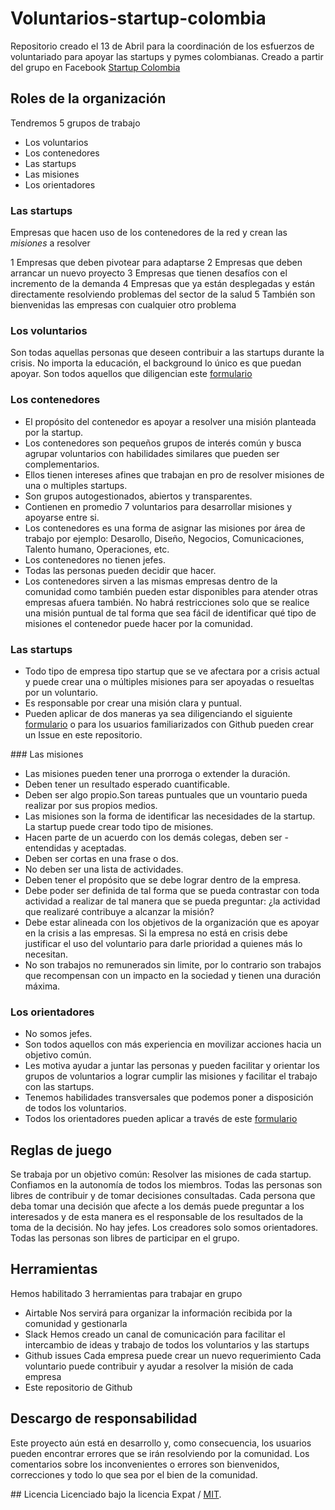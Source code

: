 # Voluntarios-startup-colombia

Repositorio creado el 13 de Abril para la coordinación de los esfuerzos de voluntariado para apoyar las startups y pymes colombianas. Creado a partir del grupo en Facebook [Startup Colombia](https://facebook.com/startupcolombia)

## Roles de la organización

Tendremos 5 grupos de trabajo
  - Los voluntarios
  - Los contenedores
  - Las startups
  - Las misiones
  - Los orientadores

### Las startups
Empresas que hacen uso de los contenedores de la red y crean las *misiones* a resolver

1 Empresas que deben pivotear para adaptarse
2 Empresas que deben arrancar un nuevo proyecto
3 Empresas que tienen desafíos con el incremento de la demanda
4 Empresas que ya están desplegadas y están directamente resolviendo problemas del sector de la salud
5 También son bienvenidas las empresas con cualquier otro problema

### Los voluntarios

Son todas aquellas personas que deseen contribuir a las startups durante la crisis.
No importa la educación, el background lo único es que puedan apoyar.
Son todos aquellos que diligencian este [formulario](https://airtable.com/shrfIhqcQTrAkDflk)

### Los contenedores
- El propósito del contenedor es apoyar a resolver una misión planteada por la startup.
- Los contenedores son pequeños grupos de interés común y busca agrupar voluntarios con habilidades similares que pueden ser complementarios.  
- Ellos tienen intereses afines que trabajan en pro de resolver misiones de una o multiples startups.
- Son grupos autogestionados, abiertos y transparentes.
- Contienen en promedio 7 voluntarios para desarrollar misiones y apoyarse entre si.
- Los contenedores es una forma de asignar las misiones por área de trabajo por ejemplo: Desarollo, Diseño, Negocios, Comunicaciones, Talento humano, Operaciones, etc.
- Los contenedores no tienen jefes.
- Todas las personas pueden decidir que hacer.
- Los contenedores sirven a las mismas empresas dentro de la comunidad como también pueden estar disponibles para atender otras empresas afuera también.  No habrá restricciones solo que se realice una misión puntual de tal forma que sea fácil de identificar qué tipo de misiones el contenedor puede hacer por la comunidad.

### Las startups
- Todo tipo de empresa tipo startup que se ve afectara por a crisis actual y puede crear una o múltiples misiones para ser apoyadas o resueltas por un voluntario.
- Es responsable por crear una misión clara y puntual.
- Pueden aplicar de dos maneras ya sea diligenciando el siguiente [formulario](https://airtable.com/shrBx8jUdDLHYbh79) o para los usuarios familiarizados con Github pueden crear un Issue en este repositorio.

### Las misiones

- Las misiones pueden tener una prorroga o extender la duración.
- Deben tener un resultado esperado cuantificable.
- Deben ser algo propio.Son tareas puntuales que un vountario pueda realizar por sus propios medios.
- Las misiones son la forma de identificar las necesidades de la startup. La startup puede crear todo tipo de misiones.  
- Hacen parte de un acuerdo con los demás colegas, deben ser - entendidas y aceptadas.
- Deben ser cortas en una frase o dos.
- No deben ser una lista de actividades.
- Deben tener el propósito que se debe lograr dentro de la empresa.
- Debe poder ser definida de tal forma que se pueda contrastar con toda actividad a realizar de tal manera que se pueda preguntar: ¿la actividad que realizaré contribuye a alcanzar la misión?
- Debe estar alineada con los objetivos de la organización que es apoyar en la crisis a las empresas. Si la empresa no está en crisis debe justificar el uso del voluntario para darle prioridad a quienes más lo necesitan.
- No son trabajos no remunerados sin limite, por lo contrario son trabajos que recompensan con un impacto en la sociedad y tienen una duración máxima.

### Los orientadores
- No somos jefes.
- Son todos aquellos con más experiencia en movilizar acciones hacia un objetivo común.
- Les motiva ayudar a juntar las personas y pueden facilitar y orientar los grupos de voluntarios a lograr cumplir las misiones y facilitar el trabajo con las startups.
- Tenemos habilidades transversales que podemos poner a disposición de todos los voluntarios.
- Todos los orientadores pueden aplicar a través de este [formulario](https://airtable.com/shrbPt86AsorhC0gR)
## Reglas de juego
Se trabaja por un objetivo común: Resolver las misiones de cada startup.
Confiamos en la autonomía de todos los miembros.
Todas las personas son libres de contribuir y de tomar decisiones consultadas.
Cada persona que deba tomar una decisión que afecte a los demás puede preguntar a los interesados y de esta manera es el responsable de los resultados de la toma de la decisión.
No hay jefes. Los creadores solo somos orientadores.
Todas las personas son libres de participar en el grupo.

## Herramientas

Hemos habilitado 3 herramientas para trabajar en grupo
- Airtable
  Nos servirá para organizar la información recibida por la comunidad y gestionarla
- Slack
  Hemos creado un canal de comunicación para facilitar el intercambio de ideas y trabajo de todos los voluntarios y las startups
- Github issues
  Cada empresa puede crear un nuevo requerimiento
  Cada voluntario puede contribuir y ayudar a resolver la misión de cada empresa
- Este repositorio de Github

## Descargo de responsabilidad
Este proyecto aún está en desarrollo y, como consecuencia, los usuarios pueden encontrar errores que se irán resolviendo por la comunidad. Los comentarios sobre los inconvenientes o errores son bienvenidos, correcciones y todo lo que sea por el bien de la comunidad.

## Licencia
Licenciado bajo la licencia Expat / [MIT](https://opensource.org/licenses/MIT).
